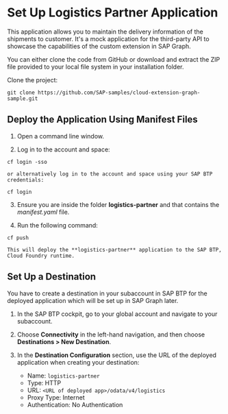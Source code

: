 # Set Up Logistics Partner Application

This application allows you to maintain the delivery information of the shipments to customer. It's a mock application for the third-party API to showcase the capabilities of the custom extension in SAP Graph.

You can either clone the code from GitHub or download and extract the ZIP file provided to your local file system in your installation folder.

Clone the project:

```
git clone https://github.com/SAP-samples/cloud-extension-graph-sample.git
```

## Deploy the Application Using Manifest Files

1. Open a command line window.

2. Log in to the account and space:

```
cf login -sso
```

    or alternatively log in to the account and space using your SAP BTP credentials:

```
cf login
```

3. Ensure you are inside the folder **logistics-partner** and that contains the *manifest.yaml* file.

4. Run the following command:

```
cf push
```

    This will deploy the **logistics-partner** application to the SAP BTP, Cloud Foundry runtime.

## Set Up a Destination

You have to create a destination in your subaccount in SAP BTP for the deployed application which will be set up in SAP Graph later.

1. In the SAP BTP cockpit, go to your global account and navigate to your subaccount.

2. Choose **Connectivity** in the left-hand navigation, and then choose **Destinations > New Destination**.

3. In the **Destination Configuration** section, use the URL of the deployed application when creating your destination:

    - Name: `logistics-partner`
    - Type: HTTP
    - URL: `<URL of deployed app>/odata/v4/logistics`
    - Proxy Type: Internet
    - Authentication: No Authentication
